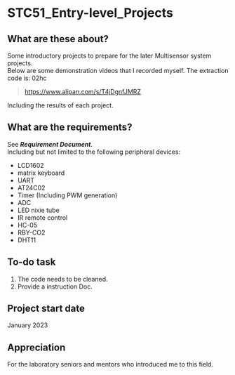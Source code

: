 # STC51_Entry-level_Projects

## What are these about?
Some introductory projects to prepare for the later Multisensor system projects.  
Below are some demonstration videos that I recorded myself. The extraction code is: 02hc

> https://www.alipan.com/s/T4jDgnfJMRZ

Including the results of each project.

## What are the requirements?
See ___Requirement Document___.  
Including but not limited to the following peripheral devices:  
- LCD1602
- matrix keyboard
- UART
- AT24C02
- Timer (Including PWM generation)
- ADC
- LED nixie tube
- IR remote control
- HC-05
- RBY-CO2
- DHT11

## To-do task
1. The code needs to be cleaned.
2. Provide a instruction Doc.

## Project start date
January 2023

## Appreciation
For the laboratory seniors and mentors who introduced me to this field.
